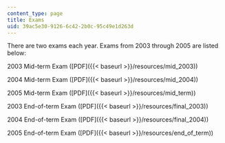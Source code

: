 ```yaml
---
content_type: page
title: Exams
uid: 39ac5e30-9126-6c42-2b0c-95c49e1d263d
---
```


There are two exams each year. Exams from 2003 through 2005 are listed below:

2003 Mid-term Exam ([PDF]({{< baseurl >}}/resources/mid_2003))

2004 Mid-term Exam ([PDF]({{< baseurl >}}/resources/mid_2004))

2005 Mid-term Exam ([PDF]({{< baseurl >}}/resources/mid_term))

2003 End-of-term Exam ([PDF]({{< baseurl >}}/resources/final_2003))

2004 End-of-term Exam ([PDF]({{< baseurl >}}/resources/final_2004))

2005 End-of-term Exam ([PDF]({{< baseurl >}}/resources/end_of_term))